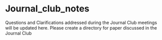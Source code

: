 # Journal_club_notes
Questions and Clarifications addressed during the Journal Club meetings will be updated here. Please create a directory for paper discussed in the Journal Club
